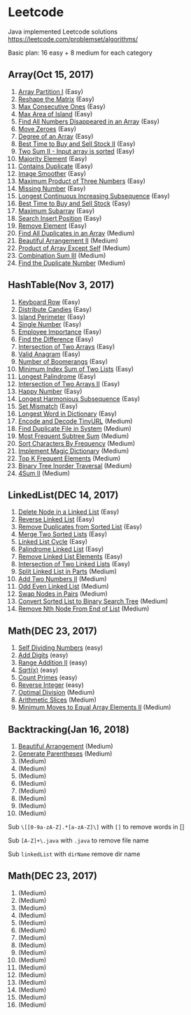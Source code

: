 # Leetcode
Java implemented Leetcode solutions https://leetcode.com/problemset/algorithms/

Basic plan: 16 easy + 8 medium for each category
## Array(Oct 15, 2017)
1.  [Array Partition I](src/array/ArrayPartitionI.java) (Easy)
2.  [Reshape the Matrix](src/array/ReshapetheMatrix.java) (Easy)
3.  [Max Consecutive Ones](src/array/MaxConsecutiveOnes.java) (Easy)
4.  [Max Area of Island](src/array/MaxAreaofIsland.java) (Easy)
5.  [Find All Numbers Disappeared in an Array](src/array/FindAllNumbersDisappeared.java) (Easy)
6.  [Move Zeroes](src/array/MoveZeroes.java) (Easy)
7.  [Degree of an Array](src/array/DegreeOfArray.java) (Easy)
8.  [Best Time to Buy and Sell Stock II](src/array/BestTimeBuyStockII.java) (Easy)
9.  [Two Sum II - Input array is sorted](src/array/TwoSumII.java) (Easy)
10. [Majority Element](src/array/MajorityElement.java) (Easy)
11. [Contains Duplicate](src/array/ContainsDuplicate.java) (Easy)
12. [Image Smoother](src/array/ImageSmoother.java) (Easy)
13. [Maximum Product of Three Numbers](src/array/MaximumProductThree.java) (Easy)
14. [Missing Number](src/array/MissingNumber.java) (Easy)
15. [Longest Continuous Increasing Subsequence](src/array/LongestIncreSubseq.java) (Easy)
16. [Best Time to Buy and Sell Stock](src/array/BestTimeBuyStock.java) (Easy)
17. [Maximum Subarray](src/array/MaximumSubarray.java) (Easy)
18. [Search Insert Position](src/array/SearchInsertPosition.java) (Easy)
19. [Remove Element](src/array/RemoveElement.java) (Easy)
20. [Find All Duplicates in an Array](src/array/FindDuplicates.java) (Medium)
21. [Beautiful Arrangement II](src/array/BeautifulArrangementII.java) (Medium)
22. [Product of Array Except Self](src/array/ProductExceptSelf.java) (Medium)
23. [Combination Sum III](src/array/CombinationSumIII.java) (Medium)
24. [Find the Duplicate Number](src/array/FindDuplicate.java) (Medium)

## HashTable(Nov 3, 2017)
1.  [Keyboard Row](src/hashTable/KeyboardRow.java) (Easy)
2.  [Distribute Candies](src/hashTable/DistributeCandies.java) (Easy)
3.  [Island Perimeter](src/hashTable/IslandPerimeter.java) (Easy)
4.  [Single Number](src/hashTable/SingleNumber.java) (Easy)
5.  [Employee Importance](src/hashTable/EmployeeImportance.java) (Easy)
6.  [Find the Difference](src/hashTable/FindDifference.java) (Easy)
7.  [Intersection of Two Arrays](src/hashTable/IntersectionOfArrays.java) (Easy)
8.  [Valid Anagram](src/hashTable/ValidAnagram.java) (Easy)
9.  [Number of Boomerangs](src/hashTable/NumberOfBoomerangs.java) (Easy)
10. [Minimum Index Sum of Two Lists](src/hashTable/MinimumIndexSum.java) (Easy)
11. [Longest Palindrome](src/hashTable/LongestPalindrome.java) (Easy)
12. [Intersection of Two Arrays II](src/hashTable/IntersectionOfArraysII.java) (Easy)
13. [Happy Number](src/hashTable/HappyNumber.java) (Easy)
14. [Longest Harmonious Subsequence](src/hashTable/LongestHSubseq.java) (Easy)
15. [Set Mismatch](src/hashTable/SetMismatch.java) (Easy)
16. [Longest Word in Dictionary](src/hashTable/LongestWord.java) (Easy)
17. [Encode and Decode TinyURL](src/hashTable/TinyURL.java) (Medium)
18. [Find Duplicate File in System](src/hashTable/FindDuplicateFile.java) (Medium)
19. [Most Frequent Subtree Sum](src/hashTable/MostFrequentSubtreeSum.java) (Medium)
20. [Sort Characters By Frequency](src/hashTable/SortCharactersByFreq.java) (Medium)
21. [Implement Magic Dictionary](src/hashTable/ImpMagicDict.java) (Medium)
22. [Top K Frequent Elements](src/hashTable/TopKFreq.java) (Medium)
23. [Binary Tree Inorder Traversal](src/hashTable/BTreeInorderTraversal.java) (Medium)
24. [4Sum II](src/hashTable/FourSumII.java) (Medium)

## LinkedList(DEC 14, 2017)
1.  [Delete Node in a Linked List](src/linkedList/DeleteNode.java) (Easy)
2.  [Reverse Linked List](src/linkedList/ReverseLinkedList.java) (Easy)
3.  [Remove Duplicates from Sorted List](src/linkedList/RemoveDuplicates.java) (Easy)
4.  [Merge Two Sorted Lists](src/linkedList/MergeTwoSortedLists.java) (Easy)
5.  [Linked List Cycle](src/linkedList/LinkedListCycle.java) (Easy)
6.  [Palindrome Linked List](src/linkedList/PalindromeLinkedList.java) (Easy)
7.  [Remove Linked List Elements](src/linkedList/RemoveLinkedListElements.java) (Easy)
8.  [Intersection of Two Linked Lists](src/linkedList/IntersecOfTwoLinkedLists.java) (Easy)
9.  [Split Linked List in Parts](src/linkedList/SplitLinkedList.java) (Medium)
10. [Add Two Numbers II](src/linkedList/AddTwoNumbersII.java) (Medium)
11. [Odd Even Linked List](src/linkedList/OddEvenLinkedList.java) (Medium)
12. [Swap Nodes in Pairs](src/linkedList/SwapNodesPairs.java) (Medium)
13. [Convert Sorted List to Binary Search Tree](src/linkedList/SortedList2BST.java) (Medium)
14. [Remove Nth Node From End of List](src/linkedList/RemoveNthNode.java) (Medium)

## Math(DEC 23, 2017)
1.  [Self Dividing Numbers](src/Math/SelfDividingNumbers.java) (easy)
2.  [Add Digits](src/Math/AddDigits.java) (easy)
3.  [Range Addition II](src/Math/RangeAdditionII.java) (easy)
4.  [Sqrt(x)](src/Math/Sqrt.java) (easy)
5.  [Count Primes](src/Math/CountPrimes.java) (easy)
6.  [Reverse Integer](src/Math/ReverseInteger.java) (easy)
7.  [Optimal Division](src/Math/OptimalDivision.java) (Medium)
8.  [Arithmetic Slices](src/Math/ArithmeticSlices.java) (Medium)
9.  [Minimum Moves to Equal Array Elements II](src/Math/MinimumMoves2EqualII.java) (Medium)

## Backtracking(Jan 16, 2018)
1.  [Beautiful Arrangement](src/Backtracking/BeautifulArrangement.java) (Medium)
2.  [Generate Parentheses](src/Backtracking/GenerateParentheses.java) (Medium)
3.  [](src/Backtracking/.java) (Medium)
4.  [](src/Backtracking/.java) (Medium)
5.  [](src/Backtracking/.java) (Medium)
6.  [](src/Backtracking/.java) (Medium)
7.  [](src/Backtracking/.java) (Medium)
8.  [](src/Backtracking/.java) (Medium)
9.  [](src/Backtracking/.java) (Medium)
10. [](src/Backtracking/.java) (Medium)


Sub `\[[0-9a-zA-Z].*[a-zA-Z]\]` with `[]` to remove words in []

Sub `[A-Z]+\.java` with `.java` to remove file name

Sub `linkedList` with `dirName` remove dir name

## Math(DEC 23, 2017)
1.  [](src/Math/.java) (Medium)
2.  [](src/Math/.java) (Medium)
3.  [](src/Math/.java) (Medium)
4.  [](src/Math/.java) (Medium)
5.  [](src/Math/.java) (Medium)
6.  [](src/Math/.java) (Medium)
7.  [](src/Math/.java) (Medium)
8.  [](src/Math/.java) (Medium)
9.  [](src/Math/.java) (Medium)
10. [](src/Math/.java) (Medium)
11. [](src/Math/.java) (Medium)
12. [](src/Math/.java) (Medium)
13. [](src/Math/.java) (Medium)
14. [](src/Math/.java) (Medium)
15. [](src/Math/.java) (Medium)
16. [](src/Math/.java) (Medium)